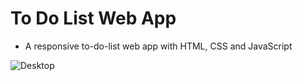 # To Do List Web App
- A responsive to-do-list web app with HTML, CSS and JavaScript

![Desktop](https://github.com/wish-eq/to-do-list-exercise/assets/97574512/d2cc33b8-bcbc-4203-9db2-00d6b9a0ce0b)
